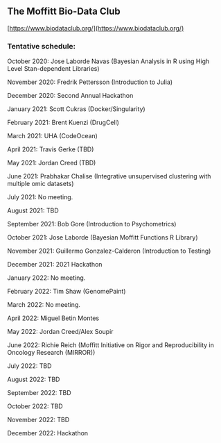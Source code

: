## The Moffitt Bio-Data Club
[https://www.biodataclub.org/](https://www.biodataclub.org/)

### Tentative schedule:
October 2020: Jose Laborde Navas (Bayesian Analysis in R using High Level Stan-dependent Libraries)

November 2020: Fredrik Pettersson (Introduction to Julia)

December 2020: Second Annual Hackathon

January 2021: Scott Cukras (Docker/Singularity)

February 2021: Brent Kuenzi (DrugCell)

March 2021: UHA (CodeOcean)

April 2021: Travis Gerke (TBD)

May 2021: Jordan Creed (TBD)

June 2021: Prabhakar Chalise (Integrative unsupervised clustering with multiple omic datasets)

July 2021: No meeting.

August 2021: TBD

September 2021: Bob Gore (Introduction to Psychometrics)

October 2021: Jose Laborde (Bayesian Moffitt Functions R Library)

November 2021: Guillermo Gonzalez-Calderon (Introduction to Testing) 

December 2021: 2021 Hackathon

January 2022: No meeting.

February 2022: Tim Shaw (GenomePaint)

March 2022: No meeting.

April 2022: Miguel Betin Montes

May 2022: Jordan Creed/Alex Soupir

June 2022: Richie Reich (Moffitt Initiative on Rigor and Reproducibility in Oncology Research (MIRROR))

July 2022: TBD

August 2022: TBD

September 2022: TBD

October 2022: TBD

November 2022: TBD

December 2022: Hackathon
